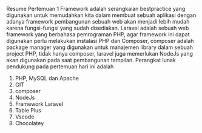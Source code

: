 Resume Pertemuan 1 
Framework adalah serangkaian bestpractice yang digunakan untuk memudahkan kita dalam membuat sebuah aplikasi
dengan adanya framework pembangunan sebuah web akan menjadi lebih mudah karena fungsi-fungsi yang sudah disediakan.
Laravel adalah sebuah web framework yang berbahasa pemrograman PHP, agar framework ini dapat digunakan perlu melakukan instalasi PHP dan Composer,
composer adalah package manager yang digunakan untuk manajemen library dalam sebuah project PHP, tidak hanya composer,
laravel juga memerlukan NodeJs yang akan digunakan pada saat pembangunan tampilan.
Perangkat lunak pendukung pada pertemuan hari ini adalah
1. PHP, MySQL dan Apache
2. GIT
3. composer
4. NodeJs
5. Framework Laravel
6. Table Plus
7. Vscode
8. Chocolatey
